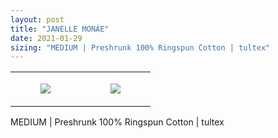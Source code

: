```yaml
---
layout: post
title: "JANELLE MONÁE"
date: 2021-01-29
sizing: "MEDIUM | Preshrunk 100% Ringspun Cotton | tultex"
---
```




<table style="width:100%;"><tr><td style="vertical-align:top;">
      <figure class="tmblr-full" data-orig-height="2048" data-orig-width="1365" data-orig-src="https://concertshirts.netlify.app/shirts/0562/0562-01.jpg"><img src="https://64.media.tumblr.com/3a41bee93cf4b3cb192006acd0a606af/32c3ecb80f130fb0-ff/s540x810/df3681c9d9899a1c3ea3568ac91a39aa56df712f.jpg" data-orig-height="2048" data-orig-width="1365" data-orig-src="https://concertshirts.netlify.app/shirts/0562/0562-01.jpg"/></figure></td>
    <td style="vertical-align:top;">
      <figure class="tmblr-full" data-orig-height="2048" data-orig-width="1365" data-orig-src="https://concertshirts.netlify.app/shirts/0562/0562-02.jpg"><img src="https://64.media.tumblr.com/53745803096b07e2fe731c5eb6ffa3fc/32c3ecb80f130fb0-c3/s540x810/c1074c626ac8ab56785bbcb67ed3284aa002b621.jpg" data-orig-height="2048" data-orig-width="1365" data-orig-src="https://concertshirts.netlify.app/shirts/0562/0562-02.jpg"/></figure></td>
  </tr></table><p>
  MEDIUM | Preshrunk 100% Ringspun Cotton | tultex
</p>
